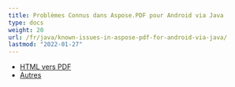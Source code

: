 ```yaml
---
title: Problèmes Connus dans Aspose.PDF pour Android via Java
type: docs
weight: 20
url: /fr/java/known-issues-in-aspose-pdf-for-android-via-java/
lastmod: "2022-01-27"
---
```


- [HTML vers PDF](/pdf/fr/java/html-to-pdf/)
- [Autres](/pdf/fr/java/others/)
